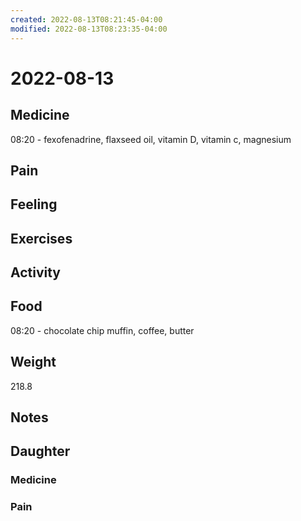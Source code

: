 ```yaml
---
created: 2022-08-13T08:21:45-04:00
modified: 2022-08-13T08:23:35-04:00
---
```


# 2022-08-13

## Medicine

08:20 - fexofenadrine, flaxseed oil, vitamin D, vitamin c, magnesium 


## Pain


## Feeling


## Exercises


## Activity


## Food

08:20 - chocolate chip muffin, coffee, butter 



## Weight

218.8

## Notes



## Daughter


### Medicine


### Pain
